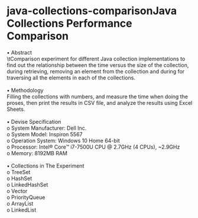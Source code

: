 # java-collections-comparisonJava Collections Performance Comparison

•	Abstract<br>
\tComparison experiment for different Java collection implementations to find out the relationship between the time versus the size of the collection, during retrieving, removing an element from the collection and during for traversing all the elements in each of the collections.<br>
<br>
•	Methodology<br>
Filling the collections with numbers, and measure the time when doing the proses, then print the results in CSV file, and analyze the results using Excel Sheets.<br>
<br>
•	Devise Specification<br>
o	System Manufacturer: Dell Inc.<br>
o	System Model: Inspiron 5567<br>
o	Operation System: Windows 10 Home 64-bit<br>
o	Processor: Intel® Core™ i7-7500U CPU @ 2.7GHz (4 CPUs), ~2.9GHz<br>
o	Memory: 8192MB RAM<br>
<br>
•	Collections in The Experiment<br>
o	TreeSet<br>
o	HashSet<br>
o	LinkedHashSet<br>
o	Vector<br>
o	PriorityQueue<br>
o	ArrayList<br>
o	LinkedList<br>
